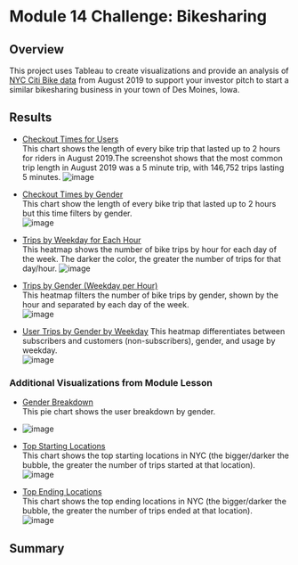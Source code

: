 # Module 14 Challenge: Bikesharing

## Overview  
This project uses Tableau to create visualizations and provide an analysis of [NYC Citi Bike data](https://s3.amazonaws.com/tripdata/index.html) from August 2019 to support your investor pitch to start a similar bikesharing business in your town of Des Moines, Iowa.

## Results
* [Checkout Times for Users](https://public.tableau.com/authoring/Module14Challenge_16326839417930/CheckoutTimesforUsers#1)   
This chart shows the length of every bike trip that lasted up to 2 hours for riders in August 2019.The screenshot shows that the most common trip length in August 2019 was a 5 minute trip, with 146,752 trips lasting 5 minutes.
![image](https://user-images.githubusercontent.com/86338416/134822950-c23fc12b-7ae0-4b44-b3c3-8387aabfbc2a.png)

* [Checkout Times by Gender](https://public.tableau.com/authoring/Module14Challenge_16326839417930/CheckoutTimesforUsers2#1)  
This chart show the length of every bike trip that lasted up to 2 hours but this time filters by gender.  
![image](https://user-images.githubusercontent.com/86338416/134823292-af572902-7d2e-4e66-a7fe-dc157dafc445.png)  


* [Trips by Weekday for Each Hour](https://public.tableau.com/authoring/Module14Challenge_16326839417930/TripsbyWeekdayforEachHour#1)  
This heatmap shows the number of bike trips by hour for each day of the week. The darker the color, the greater the number of trips for that day/hour.
![image](https://user-images.githubusercontent.com/86338416/134823314-56c90b06-b589-4865-876f-d97890eacf67.png)


* [Trips by Gender (Weekday per Hour)](https://public.tableau.com/authoring/Module14Challenge_16326839417930/TripsbyGenderWeekdayperHour#1)  
This heatmap filters the number of bike trips by gender, shown by the hour and separated by each day of the week.  
![image](https://user-images.githubusercontent.com/86338416/134823326-ca6ceb58-56d6-4ed4-957c-f582fe22292c.png)  


* [User Trips by Gender by Weekday](https://public.tableau.com/authoring/Module14Challenge_16326839417930/UserTripsbyGenderbyWeekday#1)
This heatmap differentiates between subscribers and customers (non-subscribers), gender, and usage by weekday.  
![image](https://user-images.githubusercontent.com/86338416/134823343-3330bcd0-a746-4c37-ac2e-24d10501dc72.png)  


### Additional Visualizations from Module Lesson
* [Gender Breakdown](https://public.tableau.com/authoring/Module14Challenge_16326839417930/GenderBreakdown#1)  
This pie chart shows the user breakdown by gender.  
* ![image](https://user-images.githubusercontent.com/86338416/134823353-72e942dd-ad4a-4faa-ae0f-af8df874c92f.png)

* [Top Starting Locations](https://public.tableau.com/authoring/Module14Challenge_16326839417930/TopStartingLocations#1)  
This chart shows the top starting locations in NYC (the bigger/darker the bubble, the greater the number of trips started at that location).  
![image](https://user-images.githubusercontent.com/86338416/134823395-5e03b3c3-e4e3-4e30-8869-0c2b8e9cff90.png)  

* [Top Ending Locations](https://public.tableau.com/authoring/Module14Challenge_16326839417930/TopEndingLocations#1)  
This chart shows the top ending locations in NYC (the bigger/darker the bubble, the greater the number of trips ended at that location).  
![image](https://user-images.githubusercontent.com/86338416/134823416-49d1f346-7232-4259-96bf-d9d20c972358.png)  


## Summary  
